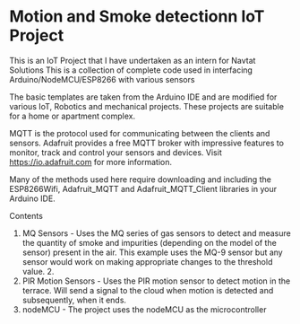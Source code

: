 # Motion and Smoke detectionn IoT Project
This is an IoT Project that I have undertaken as an intern for Navtat Solutions
This is a collection of complete code used in interfacing Arduino/NodeMCU/ESP8266 with various sensors

The basic templates are taken from the Arduino IDE and are modified for various IoT, Robotics and mechanical projects. These projects are suitable for a home or apartment complex.

MQTT is the protocol used for communicating between the clients and sensors. Adafruit provides a free MQTT broker with impressive features to monitor, track and control your sensors and devices. Visit https://io.adafruit.com for more information.

Many of the methods used here require downloading and including the ESP8266Wifi, Adafruit_MQTT and Adafruit_MQTT_Client libraries in your Arduino IDE.

Contents
1. MQ Sensors - Uses the MQ series of gas sensors to detect and measure the quantity of smoke and impurities (depending on the model of the sensor) present in the air. This example uses the MQ-9 sensor but any sensor would work on making appropriate changes to the threshold value. 2.
2. PIR Motion Sensors - Uses the PIR motion sensor to detect motion in the terrace. Will send a signal to the cloud when motion is detected and subsequently, when it ends.
3. nodeMCU - The project uses the nodeMCU as the microcontroller
